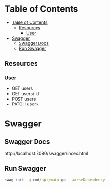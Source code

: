# Table of Contents

- [Table of Contents](#table-of-contents)
  - [Resources](#resources)
    - [User](#user)
- [Swagger](#swagger)
  - [Swagger Docs](#swagger-docs)
  - [Run Swagger](#run-swagger)

## Resources

### User

 -  GET users
 -  GET users/:id
 -  POST users
 -  PATCH users

# Swagger

## Swagger Docs
http://localhost:8080/swagger/index.html

## Run Swagger

```cmd
swag init -g cmd/api/main.go --parseDependency

```
